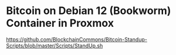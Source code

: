 
# Bitcoin on Debian 12 (Bookworm) Container in Proxmox

https://github.com/BlockchainCommons/Bitcoin-Standup-Scripts/blob/master/Scripts/StandUp.sh